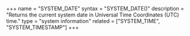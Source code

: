 +++
name = "SYSTEM_DATE"
syntax = "SYSTEM_DATE()"
description = "Returns the current system date in Universal Time Coordinates (UTC) time."
type = "system information"
related = ["SYSTEM_TIME", "SYSTEM_TIMESTAMP"]
+++

